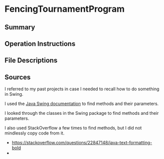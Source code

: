 # FencingTournamentProgram

## Summary

## Operation Instructions

## File Descriptions

## Sources
I referred to my past projects in case I needed to recall how to do something in Swing.

I used the [Java Swing documentation](https://docs.oracle.com/javase/7/docs/api/javax/swing/package-summary.html) to find methods and their parameters.

I looked through the classes in the Swing package to find methods and their parameters.

I also used StackOverflow a few times to find methods, but I did not mindlessly copy code from it.
* https://stackoverflow.com/questions/22847148/java-text-formatting-bold
* 
